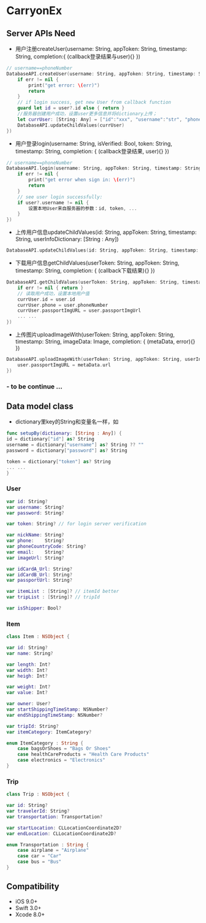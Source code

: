 # CarryonEx

## Server APIs Need
- 用户注册createUser(username: String, appToken: String, timestamp: String, completion:{ (callback登录结果与user){} })  
~~~swift
// username==phoneNumber
DatabaseAPI.createUser(username: String, appToken: String, timestamp: String, completion: { (statusCode: String?, msg: String?, data:[String:Any]) in
    if err != nil {
        print("get error: \(err)")
        return
    }            
    // if login success, get new User from callback function
    guard let id = user?.id else { return }
    //服务器创建用户成功，设置user更多信息并将dictionary上传；
    let currUser: [String: Any] = ["id":"xxx", "username":"str", "phoneNumber":"123456", "idImageURL":"http://databaseStorageURL"]
    DatabaseAPI.updateChildValues(currUser)
})
~~~

- 用户登录login(username: String, isVerified: Bool, token: String, timestamp: String, completion: { (callback登录结果, user){} }) 
~~~swift
// username==phoneNumber
DatabaseAPI.login(username: String, appToken: String, timestamp: String, completion: { (statusCode: String?, msg: String?, data:[String:Any]) in
    if err != nil {
        print("get error when sign in: \(err)")
        return
    }
    // see user login successfully:
    if user?.username != nil {
        设置本地User来自服务器的参数：id, token, ...
    }
})
~~~

- 上传用户信息updateChildValues(id: String, appToken: String, timestamp: String, userInfoDictionary: [String : Any])
~~~swift
DatabaseAPI.updateChildValues(id: String, appToken: String, timestamp: String, userInfoDictionary: [String: Any])
~~~

- 下载用户信息getChildValues(userToken: String, appToken: String, timestamp: String, completion: { (callback下载结果){} })
~~~swift
DatabaseAPI.getChildValues(userToken: String, appToken: String, timestamp: String, completion: { (statusCode: String?, msg: String?, data:[String:Any]) in 
    if err != nil { return }
    // 读取用户成功，设置本地用户值
    currUser.id = user.id
    currUser.phone = user.phoneNumber
    currUser.passportImgURL = user.passportImgUrl
    ... ...
})
~~~

- 上传图片uploadImageWith(userToken: String, appToken: String, timestamp: String, imageData: Image, completion: { (metaData, error){}  })
~~~swift
DatabaseAPI.uploadImageWith(userToken: String, appToken: String, userInfoDictionary: [String: Any], completion: { (metaData, err) in  
    user.passportImgURL = metaData.url
})
~~~

### - to be continue ...


## Data model class
- dictionary里key的String和变量名一样，如 
~~~swift
func setupBy(dictionary: [String : Any]) {
id = dictionary["id"] as? String
username = dictionary["username"] as? String ?? ""
password = dictionary["password"] as? String

token = dictionary["token"] as? String
... ...
}
~~~

### User
~~~swift
var id: String?
var username: String?
var password: String?

var token: String? // for login server verification

var nickName: String?
var phone:    String?
var phoneCountryCode: String?
var email:    String?
var imageUrl: String?

var idCardA_Url: String?
var idCardB_Url: String?
var passportUrl: String?

var itemList : [String]? // itemId better
var tripList : [String]? // tripId

var isShipper: Bool?
~~~

### Item
~~~swift
class Item : NSObject {

var id: String?
var name: String?

var length: Int?
var width: Int?
var heigh: Int?

var weight: Int?
var value: Int?

var owner: User?
var startShippingTimeStamp: NSNumber?
var endShippingTimeStamp: NSNumber?

var tripId: String?
var itemCategory: ItemCategory?

enum ItemCategory : String {
    case bagsOrShoes = "Bags Or Shoes"
    case healthCareProducts = "Health Care Products"
    case electronics = "Electronics"
}
~~~

### Trip
~~~swift
class Trip : NSObject {

var id: String?
var travelerId: String?
var transportation: Transportation?

var startLocation: CLLocationCoordinate2D?
var endLocation: CLLocationCoordinate2D?

enum Transportation : String {
    case airplane = "Airplane"
    case car = "Car"
    case bus = "Bus"
}
~~~




## Compatibility
- iOS 9.0+
- Swift 3.0+
- Xcode 8.0+

